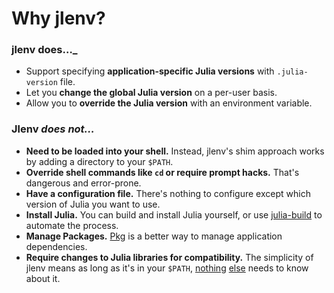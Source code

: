 # Why jlenv?

### [](#jlenv-does)jlenv does…_

*   Support specifying **application-specific Julia versions** with `.julia-version` file.
*   Let you **change the global Julia version** on a per-user basis.
*   Allow you to **override the Julia version** with an environment variable.

### [](#jlenv-does-not)Jlenv _does not…_

*   **Need to be loaded into your shell.** Instead, jlenv's shim approach works by adding a directory to your `$PATH`.
*   **Override shell commands like `cd` or require prompt hacks.** That's dangerous and error-prone.
*   **Have a configuration file.** There's nothing to configure except which version of Julia you want to use.
*   **Install Julia.** You can build and install Julia yourself, or use [julia-build](https://github.com/jlenv/julia-build) to automate the process.
*   **Manage Packages.** [Pkg](https://julialang.github.io/Pkg.jl/stable/managing-packages/) is a better way to manage application dependencies. 
*   **Require changes to Julia libraries for compatibility.** The simplicity of jlenv means as long as it's in your `$PATH`, [nothing](https://discourse.julialang.org/t/handling-multiple-versions-of-julia/14035) [else](http://modules.sourceforge.net/) needs to know about it.
